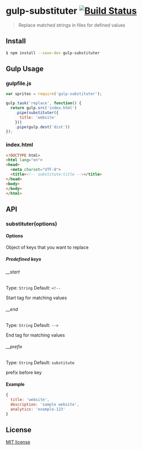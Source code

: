 # gulp-substituter [![Build Status][travis-image]][travis-url]

[travis-url]: https://travis-ci.org/madebysource/gulp-substituter
[travis-image]: https://secure.travis-ci.org/madebysource/gulp-substituter.png?branch=master

> Replace matched strings in files for defined values

## Install

```bash
$ npm install --save-dev gulp-substituter
```

## Gulp Usage

### gulpfile.js

```js
var sprites = require('gulp-substituter');

gulp.task('replace', function() {
  return gulp.src('index.html')
    .pipe(substituter({
      title: 'website'
    }))
    .pipe(gulp.dest('dist'))
});
```

### index.html

```html
<!DOCTYPE html>
<html lang="en">
<head>
  <meta charset="UTF-8">
  <title><!-- substitute:title --></title>
</head>
<body>
</body>
</html>
```

## API

### substituter(options)

#### Options

Object of keys that you want to replace

##### Predefined keys

###### __start

Type: `String`
Default: `<!--`

Start tag for matching values

###### __end

Type: `String`
Default: `-->`

End tag for matching values

###### __prefix

Type: `String`
Default: `substitute`

prefix before key

#### Example

```js
{
  title: 'website',
  description: 'sample website',
  analytics: 'example-123'
}
```

## License

[MIT license](http://opensource.org/licenses/mit-license.php)

